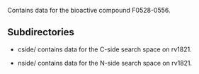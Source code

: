 Contains data for the bioactive compound F0528-0556.

## Subdirectories

- cside/ contains data for the C-side search space on rv1821.

- nside/ contains data for the N-side search space on rv1821.

